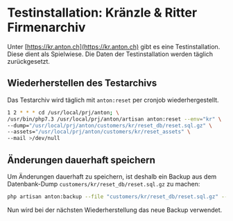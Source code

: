 # Testinstallation: Kränzle & Ritter Firmenarchiv

Unter [https://kr.anton.ch](https://kr.anton.ch) gibt es eine Testinstallation. Diese dient als Spielwiese. Die Daten der Testinstallation werden täglich zurückgesetzt.

## Wiederherstellen des Testarchivs

Das Testarchiv wird täglich mit ``anton:reset`` per cronjob wiederhergestellt.

```bash
1 2 * * * cd /usr/local/prj/anton; \
/usr/bin/php7.3 /usr/local/prj/anton/artisan anton:reset --env="kr" \
--dump="/usr/local/prj/anton/customers/kr/reset_db/reset.sql.gz" \
--assets="/usr/local/prj/anton/customers/kr/reset_assets" \
--mail >/dev/null
```

## Änderungen dauerhaft speichern

Um Änderungen dauerhaft zu speichern, ist deshalb ein Backup aus dem Datenbank-Dump `customers/kr/reset_db/reset.sql.gz` zu machen:

```bash
php artisan anton:backup --file "customers/kr/reset_db/reset.sql.gz" --env kr
```

Nun wird bei der nächsten Wiederherstellung das neue Backup verwendet.
